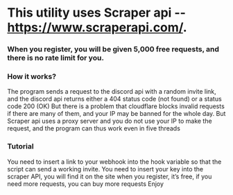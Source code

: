 # This utility uses Scraper api -- https://www.scraperapi.com/.
### When you register, you will be given 5,000 free requests, and there is no rate limit for you.


### How it works?
The program sends a request to the discord api with a random invite link, and the discord api returns either a 404 status code (not found) or a status code 200 (OK)
But there is a problem that cloudflare blocks invalid requests if there are many of them, and your IP may be banned for the whole day. But Scraper api uses a proxy server and you do not use your IP to make the request, and the program can thus work even in five threads



### Tutorial
You need to insert a link to your webhook into the hook variable so that the script can send a working invite. You need to insert your key into the scraper API, you will find it on the site when you register, it’s free, if you need more requests, you can buy more requests
Enjoy


